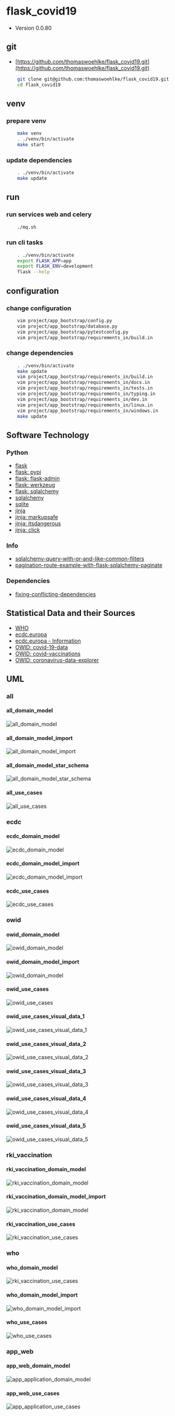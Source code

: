 # flask_covid19

* Version 0.0.80

## git

* [https://github.com/thomaswoehlke/flask_covid19.git](https://github.com/thomaswoehlke/flask_covid19.git)

````bash
    git clone git@github.com:thomaswoehlke/flask_covid19.git
    cd flask_covid19
````

## venv

### prepare venv

````bash
    make venv
    . ./venv/bin/activate
    make start
````

### update dependencies

````bash
    . ./venv/bin/activate
    make update
 ````

## run

### run services web and celery

````bash
    ./mq.sh
````

### run cli tasks

````bash
    . ./venv/bin/activate
    export FLASK_APP=app
    export FLASK_ENV=development
    flask --help
````

## configuration

### change configuration

````bash
    vim project/app_bootstrap/config.py
    vim project/app_bootstrap/database.py
    vim project/app_bootstrap/pytestconfig.py
    vim project/app_bootstrap/requirements_in/build.in
````

### change dependencies

````bash
    . ./venv/bin/activate
    make update
    vim project/app_bootstrap/requirements_in/build.in
    vim project/app_bootstrap/requirements_in/docs.in
    vim project/app_bootstrap/requirements_in/tests.in
    vim project/app_bootstrap/requirements_in/typing.in
    vim project/app_bootstrap/requirements_in/dev.in
    vim project/app_bootstrap/requirements_in/linux.in
    vim project/app_bootstrap/requirements_in/windows.in
    make update
````

## Software Technology

### Python

* [flask](https://flask.palletsprojects.com/en/1.1.x/)
* [flask: pypi](https://pypi.org/project/Flask/)
* [flask: flask-admin](https://github.com/flask-admin/flask-admin/)
* [flask: werkzeug](https://werkzeug.palletsprojects.com/en/1.0.x/)
* [flask: sqlalchemy](https://flask.palletsprojects.com/en/1.1.x/patterns/sqlalchemy/)
* [sqlalchemy](https://docs.sqlalchemy.org/en/13/)
* [sqlite](https://sqlite.org/docs.html)
* [jinja](https://jinja.palletsprojects.com/en/2.11.x/)
* [jinja: markupsafe](https://palletsprojects.com/p/markupsafe/)
* [jinja: itsdangerous](https://palletsprojects.com/p/itsdangerous/)
* [jinja: click](https://palletsprojects.com/p/click/)

### Info

* [sqlalchemy-query-with-or-and-like-common-filters](http://www.leeladharan.com/sqlalchemy-query-with-or-and-like-common-filters)
* [pagination-route-example-with-flask-sqlalchemy-paginate](https://riptutorial.com/flask/example/22201/pagination-route-example-with-flask-sqlalchemy-paginate)

### Dependencies

* [fixing-conflicting-dependencies](https://pip.pypa.io/en/latest/user_guide/#fixing-conflicting-dependencies)

## Statistical Data and their Sources

* [WHO](https://covid19.who.int/WHO-COVID-19-global-data.csv)
* [ecdc.europa](https://opendata.ecdc.europa.eu/covid19/casedistribution/csv)
* [ecdc.europa - Information](https://www.ecdc.europa.eu/en/publications-data/download-todays-data-geographic-distribution-covid-19-cases-worldwide)
* [OWID: covid-19-data](https://github.com/owid/covid-19-data)
* [OWID: covid-vaccinations](https://ourworldindata.org/covid-vaccinations)
* [OWID: coronavirus-data-explorer](https://ourworldindata.org/explorers/coronavirus-data-explorer)

## UML

### all

#### all_domain_model

![all_domain_model](uml/data_all/img/all_domain_model.png)

#### all_domain_model_import

![all_domain_model_import](uml/data_all/img/all_domain_model_import.png)

#### all_domain_model_star_schema

![all_domain_model_star_schema](uml/data_all/img/all_domain_model_star_schema.png)

#### all_use_cases

![all_use_cases](uml/data_all/img/all_use_cases.png)

### ecdc

#### ecdc_domain_model

![ecdc_domain_model](uml/data_ecdc/img/ecdc_domain_model.png)

#### ecdc_domain_model_import

![ecdc_domain_model_import](uml/data_ecdc/img/ecdc_domain_model_import.png)

#### ecdc_use_cases

![ecdc_use_cases](uml/data_ecdc/img/ecdc_use_cases.png)

### owid

#### owid_domain_model

![owid_domain_model](uml/data_owid/img/owid_domain_model.png)

#### owid_domain_model_import

![owid_domain_model](uml/data_owid/img/owid_domain_model_import.png)

#### owid_use_cases

![owid_use_cases](uml/data_owid/img/owid_use_cases.png)

#### owid_use_cases_visual_data_1

![owid_use_cases_visual_data_1](uml/data_owid/use_cases__visual_data/img/owid_use_cases_visual_data_1.png)

#### owid_use_cases_visual_data_2

![owid_use_cases_visual_data_2](uml/data_owid/use_cases__visual_data/img/owid_use_cases_visual_data_2.png)

#### owid_use_cases_visual_data_3

![owid_use_cases_visual_data_3](uml/data_owid/use_cases__visual_data/img/owid_use_cases_visual_data_3.png)

#### owid_use_cases_visual_data_4

![owid_use_cases_visual_data_4](uml/data_owid/use_cases__visual_data/img/owid_use_cases_visual_data_4.png)

#### owid_use_cases_visual_data_5

![owid_use_cases_visual_data_5](uml/data_owid/use_cases__visual_data/img/owid_use_cases_visual_data_5.png)

### rki_vaccination

#### rki_vaccination_domain_model

![rki_vaccination_domain_model](uml/data_vaccination/img/rki_vaccination_domain_model.png)

#### rki_vaccination_domain_model_import

![rki_vaccination_domain_model](uml/data_vaccination/img/rki_vaccination_domain_model.png)

#### rki_vaccination_use_cases

![rki_vaccination_use_cases](uml/data_vaccination/img/rki_vaccination_use_cases.png)

### who

#### who_domain_model

![rki_vaccination_use_cases](uml/data_vaccination/img/rki_vaccination_use_cases.png)

#### who_domain_model_import

![who_domain_model_import](uml/data_who/img/who_domain_model_import.png)

#### who_use_cases

![who_use_cases](uml/data_who/img/who_use_cases.png)

### app_web

#### app_web_domain_model

![app_application_domain_model](uml/app_web/uml/img/app_application_domain_model.png)

#### app_web_use_cases

![app_application_use_cases](uml/app_web/uml/img/app_application_use_cases.png)
